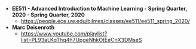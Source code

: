 * **EE511 - Advanced Introduction to Machine Learning - Spring Quarter, 2020 - Spring Quarter, 2020**
	* https://people.ece.uw.edu/bilmes/classes/ee511/ee511_spring_2020/
* **Marc Deisenroth**
	* https://www.youtube.com/playlist?list=PL93aLKqThq4h7UpgeNhkOtEeCnX3DMseS